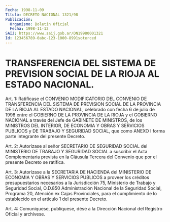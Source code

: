 ```yaml
---
Fecha: 1998-11-09
Título: DECRETO NACIONAL 1321/98
Publicación:
  Organismo: Boletín Oficial
  Fecha: 1998-11-12
SAIJ: https://www.saij.gob.ar/DN19980001321
Id: 123456789-0abc-123-1000-8991soterced
---
```

# TRANSFERENCIA DEL SISTEMA DE PREVISION SOCIAL DE LA RIOJA AL ESTADO NACIONAL.

<a id="1"></a>
Art. 1: Ratifícase el CONVENIO  MODIFICATORIO  DEL CONVENIO DE TRANSFERENCIA DEL SISTEMA DE PREVISION SOCIAL DE LA PROVINCIA DE LA RIOJA  AL ESTADO NACIONAL, celebrado con fecha 6 de julio  de  1998 entre el  GOBIERNO  DE  LA  PROVINCIA  DE  LA  RIOJA  y el GOBIERNO NACIONAL  a  través  del  Jefe  de  GABINETE  DE MINISTROS, de  los MINISTROS DEL INTERIOR, DE ECONOMIA Y OBRAS Y SERVICIOS  PUBLICOS y DE  TRABAJO  Y  SEGURIDAD  SOCIAL,  que  como  ANEXO  I forma parte integrante del presente Decreto.

<a id="2"></a>
Art.  2:  Autorízase al señor SECRETARIO DE SEGURIDAD SOCIAL  del MINISTERIO DE  TRABAJO  Y  SEGURIDAD  SOCIAL  a  suscribir  el Acta Complementaria prevista en la Cláusula Tercera del Convenio que por el presente Decreto se ratifica.

<a id="3"></a>
Art.  3: Autorízase a la SECRETARIA DE HACIENDA del MINISTERIO  DE ECONOMIA  Y  OBRAS  Y  SERVICIOS  PUBLICOS  a  proveer los créditos presupuestarios  necesarios  a  la Jurisdicción 75,  Ministerio  de Trabajo y Seguridad Social, O.D.850  Administración  Nacional de la Seguridad Social, Programa 20, Atención ex Cajas Provinciales, para el  cumplimiento  de  lo establecido en el artículo 1 del  presente Decreto.

<a id="4"></a>
Art. 4: Comuníquese, publíquese,  dése a la Dirección Nacional del Registro Oficial y archívese.